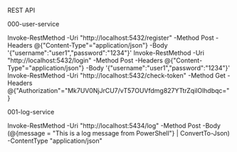 REST API

000-user-service

Invoke-RestMethod -Uri "http://localhost:5432/register" -Method Post -Headers @{"Content-Type"="application/json"} -Body '{"username":"user1","password":"1234"}'
Invoke-RestMethod -Uri "http://localhost:5432/login" -Method Post -Headers @{"Content-Type"="application/json"} -Body '{"username":"user1","password":"1234"}'
Invoke-RestMethod -Uri "http://localhost:5432/check-token" -Method Get -Headers @{"Authorization"="Mk7UV0NjJrCU7/vT57OUVfdmg827YTtrZqilOlhdbqc="}



001-log-service

Invoke-RestMethod -Uri "http://localhost:5434/log" -Method Post -Body (@{message = "This is a log message from PowerShell"} | ConvertTo-Json) -ContentType "application/json"